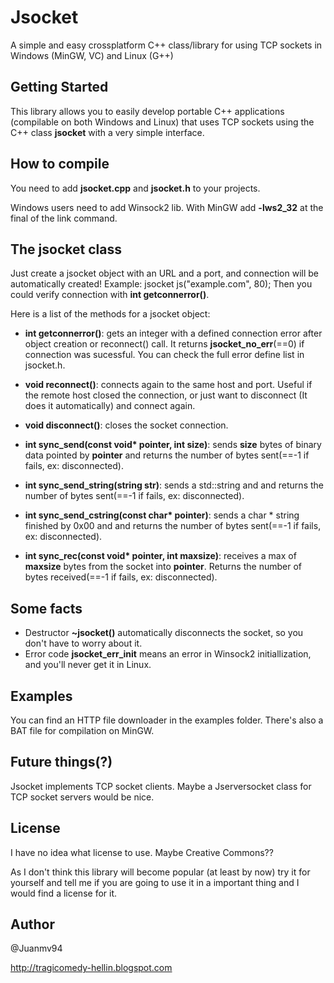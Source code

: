 # Jsocket
A simple and easy crossplatform C++ class/library for using TCP sockets in Windows (MinGW, VC) and Linux (G++)

## Getting Started

This library allows you to easily develop portable C++ applications (compilable on both Windows and Linux) that uses TCP sockets using the C++ class **jsocket** with a very simple interface.

## How to compile
You need to add **jsocket.cpp** and **jsocket.h** to your projects.

Windows users need to add Winsock2 lib. With MinGW add **-lws2_32** at the final of the link command.

## The jsocket class

Just create a jsocket object with an URL and a port, and connection will be automatically created!
Example: jsocket js("example.com", 80);
Then you could verify connection with **int getconnerror()**.

Here is a list of the methods for a jsocket object:

* **int getconnerror()**: gets an integer with a defined connection error after object creation or reconnect() call. It returns **jsocket_no_err**(==0) if connection was sucessful. You can check the full error define list in jsocket.h.

* **void reconnect()**: connects again to the same host and port. Useful if the remote host closed the connection, or just want to disconnect (It does it automatically) and connect again.

* **void disconnect()**: closes the socket connection.

* **int sync\_send(const void\* pointer, int size)**: sends **size** bytes of binary data pointed by **pointer** and returns the number of bytes sent(==-1 if fails, ex: disconnected).

* **int sync\_send\_string(string str)**: sends a std::string and and returns the number of bytes sent(==-1 if fails, ex: disconnected).

* **int sync\_send\_cstring(const char\* pointer)**: sends a char * string finished by 0x00 and and returns the number of bytes sent(==-1 if fails, ex: disconnected).

* **int sync\_rec(const void\* pointer, int maxsize)**: receives a max of **maxsize** bytes from the socket into **pointer**. Returns the number of bytes received(==-1 if fails, ex: disconnected).

## Some facts

* Destructor **~jsocket()** automatically disconnects the socket, so you don't have to worry about it.
* Error code **jsocket\_err\_init** means an error in Winsock2 initiallization, and you'll never get it in Linux.

## Examples

You can find an HTTP file downloader in the examples folder.
There's also a BAT file for compilation on MinGW.

## Future things(?)

Jsocket implements TCP socket clients. Maybe a Jserversocket class for TCP socket servers would be nice.

## License

I have no idea what license to use. Maybe Creative Commons??

As I don't think this library will become popular (at least by now) try it for yourself and tell me if you are going to use it in a important thing and I would find a license for it.

## Author
@Juanmv94

http://tragicomedy-hellin.blogspot.com
